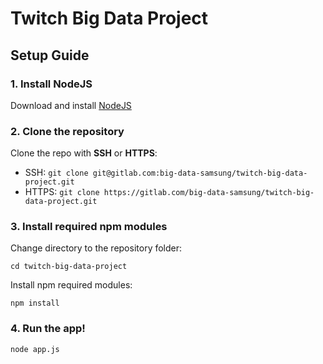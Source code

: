 # Twitch Big Data Project

## Setup Guide

### 1. Install NodeJS

Download and install [NodeJS](https://nodejs.org/en/download/)

### 2. Clone the repository

Clone the repo with **SSH** or **HTTPS**:

  - SSH: `git clone git@gitlab.com:big-data-samsung/twitch-big-data-project.git`
  - HTTPS: `git clone https://gitlab.com/big-data-samsung/twitch-big-data-project.git`

### 3. Install required npm modules

Change directory to the repository folder:

`cd twitch-big-data-project`

Install npm required modules:

`npm install`

### 4. Run the app!

`node app.js`
